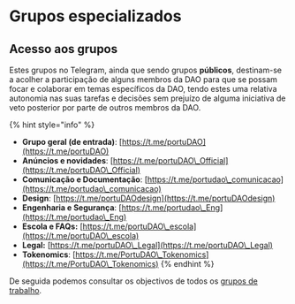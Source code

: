 # Grupos especializados

## Acesso aos grupos

Estes grupos no Telegram, ainda que sendo grupos **públicos**, destinam-se a acolher a participação de alguns membros da DAO para que se possam focar e colaborar em temas específicos da DAO, tendo estes uma relativa autonomia nas suas tarefas e decisões sem prejuízo de alguma iniciativa de veto posterior por parte de outros membros da DAO.

{% hint style="info" %}
* **Grupo geral (de entrada)**: [https://t.me/portuDAO](https://t.me/portuDAO)
* **Anúncios e novidades**: [https://t.me/portuDAO\_Official](https://t.me/portuDAO\_Official)
* **Comunicação e Documentação**: [https://t.me/portudao\_comunicacao](https://t.me/portudao\_comunicacao)
* **Design**: [https://t.me/portuDAOdesign](https://t.me/portuDAOdesign)
* **Engenharia e Segurança**: [https://t.me/portudao\_Eng](https://t.me/portudao\_Eng)
* **Escola e FAQs:** [https://t.me/portuDAO\_escola](https://t.me/portuDAO\_escola)
* **Legal:** [https://t.me/portuDAO\_Legal](https://t.me/portuDAO\_Legal)
* **Tokenomics**: [https://t.me/PortuDAO\_Tokenomics](https://t.me/PortuDAO\_Tokenomics)
{% endhint %}

De seguida podemos consultar os objectivos de todos os [grupos de trabalho](../grupos-de-trabalho/).

